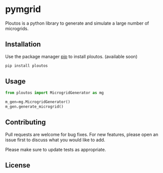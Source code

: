 # pymgrid

Ploutos is a python library to generate and simulate a large number of microgrids.

## Installation

Use the package manager [pip](https://pip.pypa.io/en/stable/) to install ploutos. (available soon)

```bash
pip install ploutos
```

## Usage

```python
from ploutos import MicrogridGenerator as mg

m_gen=mg.MicrogridGenerator()
m_gen.generate_microgrid()
```

## Contributing
Pull requests are welcome for bug fixes. For new features, please open an issue first to discuss what you would like to add.

Please make sure to update tests as appropriate.

## License
